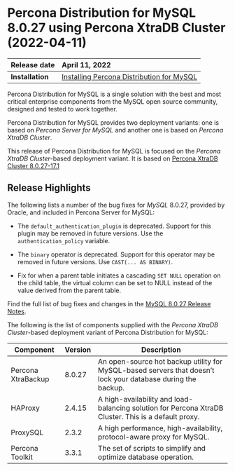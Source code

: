 # Percona Distribution for MySQL 8.0.27 using Percona XtraDB Cluster (2022-04-11)

| Release date    | April 11, 2022 |
| :-------------- | :--------------- |
|**Installation** | [Installing Percona Distribution for MySQL](installing.md)|

Percona Distribution for MySQL is a single solution with the best and most critical enterprise components from the MySQL open source community, designed and tested to work together.

Percona Distribution for MySQL provides two deployment variants: one is based on *Percona Server for MySQL* and another one is based on *Percona XtraDB Cluster*.

This release of Percona Distribution for MySQL is focused on the *Percona XtraDB Cluster*-based deployment variant. It is based on [Percona XtraDB Cluster 8.0.27-17.1](https://www.percona.com/doc/percona-xtradb-cluster/8.0/release-notes/Percona-XtraDB-Cluster-8.0.27-17.1.html)

## Release Highlights

The following lists a number of the bug fixes for *MySQL* 8.0.27, provided by Oracle, and included in Percona Server for MySQL:


* The `default_authentication_plugin` is deprecated. Support for this plugin may be removed in future versions. Use the `authentication_policy` variable.


* The `binary` operator is deprecated. Support for this operator may be removed in future versions. Use `CAST(... AS BINARY)`.


* Fix for when a parent table initiates a cascading `SET NULL` operation on the child table, the virtual column can be set to NULL instead of the value derived from the parent table.

Find the full list of bug fixes and changes in the [MySQL 8.0.27 Release Notes](https://dev.mysql.com/doc/relnotes/mysql/8.0/en/news-8-0-27.html).

The following is the list of components supplied with the *Percona XtraDB Cluster*-based deployment variant of Percona Distribution for MySQL:

| Component           | Version   | Description                                |
| ------------------- | --------- | -------------------------------------------|
| Percona XtraBackup  | 8.0.27    | An open-source hot backup utility for MySQL-based servers that doesn’t lock your database during the backup.|
| HAProxy             | 2.4.15    | A high-availability and load-balancing solution for Percona XtraDB Cluster. This is a default proxy.|
| ProxySQL            | 2.3.2     | A high performance, high-availability, protocol-aware proxy for MySQL.          |
| Percona Toolkit     | 3.3.1     | The set of scripts to simplify and optimize database operation. |
